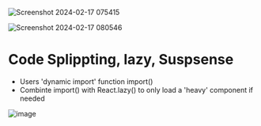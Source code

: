 

![Screenshot 2024-02-17 075415](https://github.com/geraldotech/DevMap/assets/92253544/1512e3eb-cd08-465b-a324-501efd8c7b81)

![Screenshot 2024-02-17 080546](https://github.com/geraldotech/DevMap/assets/92253544/6cba8cd4-537a-4b49-9207-932da4a408ec)



# Code Splippting, lazy, Suspsense
- Users 'dynamic import' function import()
- Combinte import() with React.lazy() to only load a 'heavy' component if needed

![image](https://github.com/geraldotech/DevMap/assets/92253544/0b488487-7a80-44dd-a2e9-ddc889d4cc3a)
